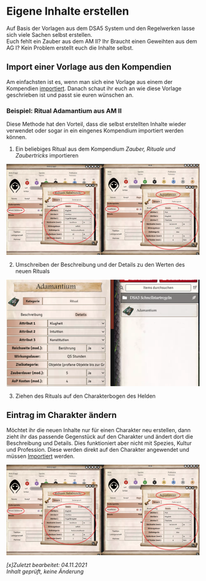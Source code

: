 # Eigene Inhalte erstellen
Auf Basis der Vorlagen aus dem DSA5 System und den Regelwerken lasse sich viele Sachen selbst erstellen.  
Euch fehlt ein Zauber aus dem AM II? Ihr Braucht einen Geweihten aus dem AG I? Kein Problem erstellt euch die Inhalte selbst.  

## Import einer Vorlage aus den Kompendien
Am einfachsten ist es, wenn man sich eine Vorlage aus einem der Kompendien [importiert](de-bibliothek#inhalte-verwenden).
Danach schaut ihr euch an wie diese Vorlage geschrieben ist und passt sie euren wünschen an.

### Beispiel: Ritual Adamantium aus AM II
Diese Methode hat den Vorteil, dass die selbst erstellten Inhalte wieder verwendet oder sogar in ein eingenes Kompendium importiert werden können.
1. Ein beliebiges Ritual aus dem Kompendium *Zauber, Rituale und Zaubertricks* importieren  
  
![Ritual Arcanovi](de/images/de-eigene_inhalte_erstellen_0.png)  
  
2. Umschreiben der Beschreibung und der Details zu den Werten des neuen Rituals
  
![Ritual Adamantium](de/images/de-eigene_inhalte_erstellen_1.png)
  
3. Ziehen des Rituals auf den Charakterbogen des Helden

## Eintrag im Charakter ändern
Möchtet ihr die neuen Inhalte nur für einen Charakter neu erstellen, dann zieht ihr das passende Gegenstück auf den Charakter und ändert dort die Beschreibung und Details. Dies funktioniert aber nicht mit Spezies, Kultur und Profession. Diese werden direkt auf den Charakter angewendet und müssen [Importiert](de-eigene_inhalte_erstellen.md#import-einer-vorlage-aus-den-kompendien) werden.
  
![Neuer Zauber](de/images/de-eigene_inhalte_erstellen_0.png)  

*[x]Zuletzt bearbeitet: 04.11.2021*  
*Inhalt geprüft, keine Änderung*  
